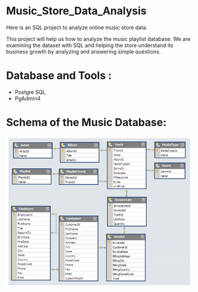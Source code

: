 # Music_Store_Data_Analysis
 Here is an SQL project to analyze online music store data.


This project will help us how to analyze the music playlist database. We are examining the dataset with SQL and helping the store understand its business growth by analyzing and answering simple questions.
# Database and Tools :
* Postgre SQL
* PgAdmin4
# Schema of the Music Database:
![Schema Image](MusicDatabaseSchema.png)

